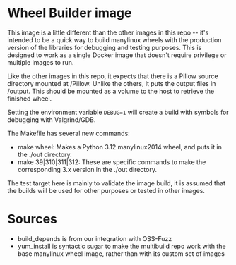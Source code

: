 # Wheel Builder image

This image is a little different than the other images in this repo --
it's intended to be a quick way to build manylinux wheels with the
production version of the libraries for debugging and testing
purposes. This is designed to work as a single Docker image that
doesn't require privilege or multiple images to run.

Like the other images in this repo, it expects that there is a Pillow
source directory mounted at /Pillow. Unlike the others, it puts the
output files in /output. This should be mounted as a volume to the host
to retrieve the finished wheel.

Setting the environment variable `DEBUG=1` will create a build with
symbols for debugging with Valgrind/GDB.

The Makefile has several new commands:

* make wheel: Makes a Python 3.12 manylinux2014 wheel, and puts it in the
./out directory.
* make 39|310|311|312: These are specific commands to make the
corresponding 3.x version in the ./out directory.

The test target here is mainly to validate the image build, it is
assumed that the builds will be used for other purposes or tested in
other images.


# Sources

* build_depends is from our integration with OSS-Fuzz
* yum_install is syntactic sugar to make the multibuild repo work with
  the base manylinux wheel image, rather than with its custom set of
  images

